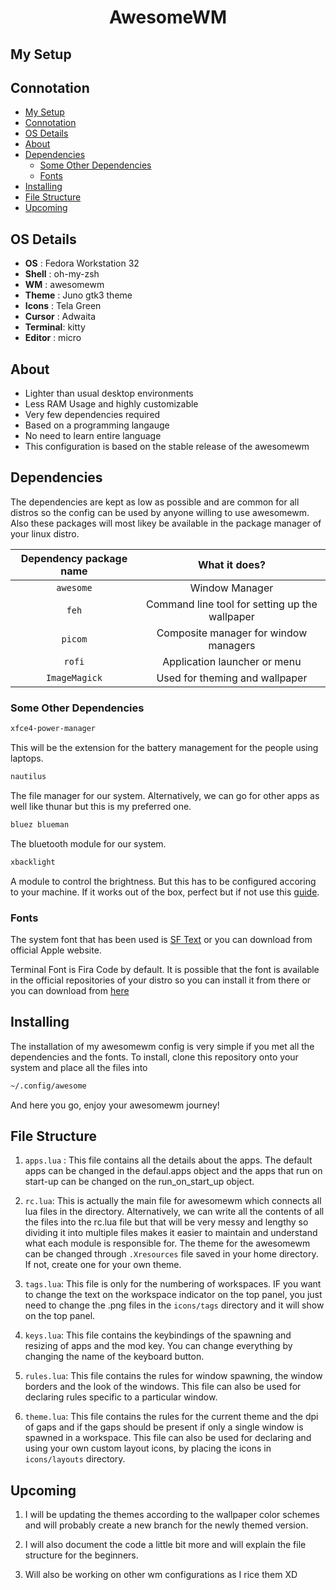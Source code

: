 <div align='center'>
	<h1>AwesomeWM</h1>
</div>

## My Setup ##


## Connotation ##

- [My Setup](#my-setup)
- [Connotation](#connotation)
- [OS Details](#os-details)
- [About](#about)
- [Dependencies](#dependencies)
	- [Some Other Dependencies](#some-other-dependencies)
	- [Fonts](#fonts)
- [Installing](#installing)
- [File Structure](#file-structure)
- [Upcoming](#upcoming)

<a name='details'><a>
## OS Details ##
+ **OS**      : Fedora Workstation 32
+ **Shell**   : oh-my-zsh
+ **WM**      : awesomewm
+ **Theme**   : Juno gtk3 theme
+ **Icons**   : Tela Green
+ **Cursor**  : Adwaita
+ **Terminal**: kitty
+ **Editor**  : micro

<a name='about'></a>
## About ##
+ Lighter than usual desktop environments
+ Less RAM Usage and highly customizable
+ Very few dependencies required
+ Based on a programming langauge
+ No need to learn entire language
+ This configuration is based on the stable release of the awesomewm

<a name='dependencies'></a>
## Dependencies ##
The dependencies are kept as low as possible and are common for all distros so the
config can be used by anyone willing to use awesomewm. Also these packages will most likey be available in the package manager of your linux distro.

| Dependency package name | What it does? |
| :---------------------:| :-----------------:|
| `awesome` | Window Manager |
| `feh` | Command line tool for setting up the wallpaper |
| `picom` | Composite manager for window managers |
| `rofi` | Application launcher or menu |
| `ImageMagick` | Used for theming and wallpaper | 


### Some Other Dependencies ###

```bash  
xfce4-power-manager
```
This will be the extension for the battery management for the people using laptops.

```bash
nautilus
```
The file manager for our system. Alternatively, we can go for other apps as well like thunar but this is my preferred one.

```bash
bluez blueman
```
The bluetooth module for our system.

```bash
xbacklight
```
A module to control the brightness. But this has to be configured accoring to your machine. If it works out of the box, perfect but if not use this [guide](https://askubuntu.com/questions/823669/volume-sound-and-screen-brightness-controls-not-working).


### Fonts ###

The system font that has been used is [SF Text](https://github.com/perrychan1/fonts.git) or you can download from official Apple website.

Terminal Font is Fira Code by default. It is possible that the font is available in the official repositories of your distro so you can install it from there or you can download from [here](https://github.com/tonsky/FiraCode)

<a name='installing'></a>
## Installing ##

The installation of my awesomewm config is very simple if you met all the dependencies and the fonts.
To install, clone this repository onto your system and place all the files into 

```bash
~/.config/awesome
```
And here you go, enjoy your awesomewm journey!

<a name='file-structure'></a>
## File Structure ##

1. `apps.lua` : This file contains all the details about the apps. The default apps can be changed in the defaul.apps object and the apps that run on start-up can be changed on the run_on_start_up object.

2. `rc.lua`: This is actually the main file for awesomewm which connects all lua files in the directory. Alternatively, we can write all the contents of all the files into the rc.lua file but that will be very messy and lengthy so dividing it into multiple files makes it easier to maintain and understand what each module is responsible for. The theme for the awesomewm can be changed through `.Xresources` file saved in your home directory. If not, create one for your own theme.

3. `tags.lua`: This file is only for the numbering of workspaces. IF you want to change the text on the workspace indicator on the top panel, you just need to change the .png files in the `icons/tags` directory and it will show on the top panel.

4. `keys.lua`: This file contains the keybindings of the spawning and resizing of apps and the mod key. You can change everything by changing the name of the keyboard button.

5. `rules.lua`: This file contains the rules for window spawning, the window borders and the look of the windows. This file can also be used for declaring rules specific to a particular window.

6. `theme.lua`: This file contains the rules for the current theme and the dpi of gaps and if the gaps should be present if only a single window is spawned in a workspace. This file can also be used for declaring and using your own custom layout icons, by placing the icons in `icons/layouts` directory.

<a name='upcoming'></a>
## Upcoming ##

1. I will be updating the themes according to the wallpaper color schemes and will probably create a new branch for the newly themed version.

2. I will also document the code a little bit more and will explain the file structure for the beginners.

3. Will also be working on other wm configurations as I rice them XD